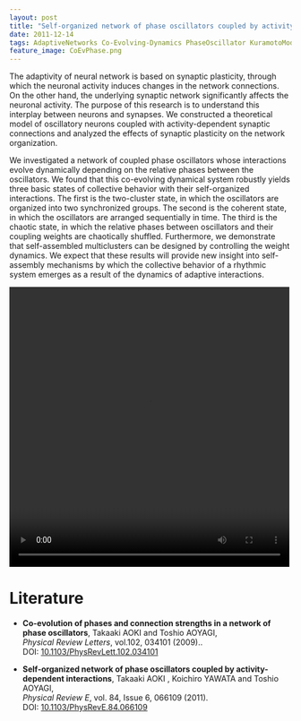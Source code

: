 ```yaml
---
layout: post
title: "Self-organized network of phase oscillators coupled by activity-dependent interactions"
date: 2011-12-14
tags: AdaptiveNetworks Co-Evolving-Dynamics PhaseOscillator KuramotoModel Synchronization  Spike-Timing-DependentPlasticity (STDP)
feature_image: CoEvPhase.png
---
```


The adaptivity of neural network is based on synaptic plasticity, through which the neuronal activity induces changes in the network connections. On the other hand, the underlying synaptic network significantly affects the neuronal activity. The purpose of this research is to understand this interplay between neurons and synapses. We constructed a theoretical model of oscillatory neurons coupled with activity-dependent synaptic connections and analyzed the effects of synaptic plasticity on the network organization.

We investigated a network of coupled phase oscillators whose interactions evolve dynamically depending on the relative phases between the oscillators. We found that this co-evolving dynamical system robustly yields three basic states of collective behavior with their self-organized interactions. The first is the two-cluster state, in which the oscillators are organized into two synchronized groups. The second is the coherent state, in which the oscillators are arranged sequentially in time. The third is the chaotic state, in which the relative phases between oscillators and their coupling weights are chaotically shuffled. Furthermore, we demonstrate that self-assembled multiclusters can be designed by controlling the weight dynamics. We expect that these results will provide new insight into self-assembly mechanisms by which the collective behavior of a rhythmic system emerges as a result of the dynamics of adaptive interactions.
        
<p class="text-center">
  <video width="500" height="500" controls="controls">
		<source src="/assets/ChosTraj.webm" type="video/webm" />
  </video>
</p>

# Literature
- **Co-evolution of phases and connection strengths in a network of phase oscillators**, 
  Takaaki AOKI and Toshio AOYAGI, <br>
   <em>Physical Review Letters</em>, vol.102, 034101 (2009)..  <br>
    DOI:  <a href=http://dx.doi.org/10.1103/PhysRevLett.102.034101>10.1103/PhysRevLett.102.034101</a>

- **Self-organized network of phase oscillators coupled by activity-dependent interactions**,
  Takaaki AOKI , Koichiro YAWATA and Toshio AOYAGI,  <br>
  <em>Physical Review E</em>, vol. 84, Issue 6, 066109 (2011).  <br>
DOI: <a href=http://link.aps.org/doi/10.1103/PhysRevE.84.066109>10.1103/PhysRevE.84.066109</a> 